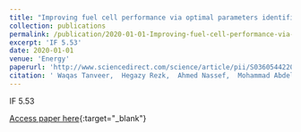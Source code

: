 ```yaml
---
title: "Improving fuel cell performance via optimal parameters identification through fuzzy logic based-modeling and optimization"
collection: publications
permalink: /publication/2020-01-01-Improving-fuel-cell-performance-via-optimal-parameters-identification-through-fuzzy-logic-based-modeling-and-optimization
excerpt: 'IF 5.53'
date: 2020-01-01
venue: 'Energy'
paperurl: 'http://www.sciencedirect.com/science/article/pii/S0360544220310835'
citation: ' Waqas Tanveer,  Hegazy Rezk,  Ahmed Nassef,  Mohammad Abdelkareem,  Ben Kolosz,  K. Karuppasamy,  Jawad Aslam,  Syed Gilani, &quot;Improving fuel cell performance via optimal parameters identification through fuzzy logic based-modeling and optimization.&quot; Energy, 2020.'
---
```

IF 5.53

[Access paper here](http://www.sciencedirect.com/science/article/pii/S0360544220310835){:target="_blank"}
